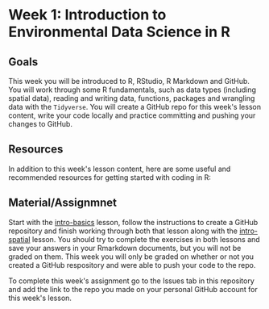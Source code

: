 # Week 1: Introduction to Environmental Data Science in R


## Goals
This week you will be introduced to R, RStudio, R Markdown and GitHub. You will work through some R fundamentals, such as data types (including spatial data), reading and writing data, functions, packages and wrangling data with the `Tidyverse`. You will create a GitHub repo for this week's lesson content, write your code locally and practice committing and pushing your changes to GitHub.

## Resources
In addition to this week's lesson content, here are some useful and recommended resources for getting started with coding in R:


## Material/Assignmnet
Start with the [intro-basics](https://github.com/Data-Sci-Intro-2023/Week-1-Intro/blob/main/lessons/intro-basics.md) lesson, follow the instructions to create a GitHub repository and finish working through both that lesson along with the [intro-spatial](https://github.com/Data-Sci-Intro-2023/Week-1-Intro/blob/main/lessons/intro-spatial.md) lesson. You should try to complete the exercises in both lessons and save your answers in your Rmarkdown documents, but you will not be graded on them. This week you will only be graded on whether or not you created a GitHub respository and were able to push your code to the repo.


To complete this week's assignment go to the Issues tab in this repository and add the link to the repo you made on your personal GitHub account for this week's lesson.
